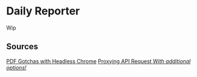 # Daily Reporter

Wip

## Sources
[PDF Gotchas with Headless Chrome](https://nathanfriend.io/2019/04/15/pdf-gotchas-with-headless-chrome.html)
[Proxying API Request *With additional options!*](https://create-react-app.dev/docs/proxying-api-requests-in-development/)
